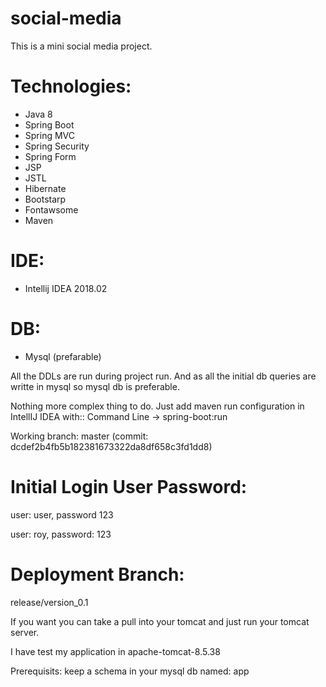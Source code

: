 # social-media
This is a mini social media project.

# Technologies:
- Java 8
- Spring Boot
- Spring MVC
- Spring Security
- Spring Form
- JSP
- JSTL
- Hibernate
- Bootstarp
- Fontawsome
- Maven

# IDE:
- Intellij IDEA 2018.02

# DB:
- Mysql (prefarable)


All the DDLs are run during project run. And as all the initial db queries are writte in mysql so mysql db is preferable.

Nothing more complex thing to do. Just add maven run configuration in IntellIJ IDEA with:: Command Line -> spring-boot:run

Working branch: master (commit: dcdef2b4fb5b182381673322da8df658c3fd1dd8)

# Initial Login User Password:
user: user, password 123

user: roy, password: 123


# Deployment Branch:
release/version_0.1

If you want you can take a pull into your tomcat and just run your tomcat server.

I have test my application in apache-tomcat-8.5.38

Prerequisits: keep a schema in your mysql db named: app
